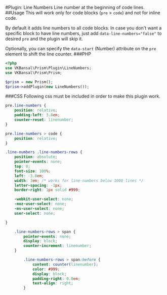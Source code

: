 #Plugin: Line Numbers
Line number at the beginning of code lines.
##Usage
This will work only for code blocks (`pre` > `code`) and not for inline code.

By default it adds line numbers to all code blocks. In case you don't want a specific block to have line numbers, just add `data-line-numbers="false"` to desired `pre` and the plugin will skip it.

Optionally, you can specify the `data-start` (Number) attribute on the `pre` element to shift the line counter.
###PHP
```php
<?php
use VKBansal\Prism\Plugin\LineNumbers;
use VKBansal\Prism\Prism;

$prism = new Prism();
$prism->addPlugin(new LineNumbers());
```

###CSS
Following css must be included in order to make this plugin work.

```css
pre.line-numbers {
	position: relative;
	padding-left: 3.8em;
	counter-reset: linenumber;
}

pre.line-numbers > code {
	position: relative;
}

.line-numbers .line-numbers-rows {
	position: absolute;
	pointer-events: none;
	top: 0;
	font-size: 100%;
	left: -3.8em;
	width: 3em; /* works for line-numbers below 1000 lines */
	letter-spacing: -1px;
	border-right: 1px solid #999;

	-webkit-user-select: none;
	-moz-user-select: none;
	-ms-user-select: none;
	user-select: none;

}

	.line-numbers-rows > span {
		pointer-events: none;
		display: block;
		counter-increment: linenumber;
	}

		.line-numbers-rows > span:before {
			content: counter(linenumber);
			color: #999;
			display: block;
			padding-right: 0.8em;
			text-align: right;
		}
```
